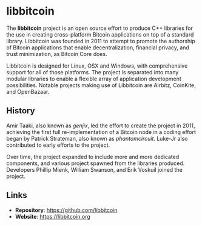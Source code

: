 # libbitcoin

The **libbitcoin** project is an open source effort to produce C++ libraries for the use in creating cross-platform Bitcoin applications on top of a standard library. Libbitcoin was founded in 2011 to attempt to promote the authorship of Bitcoin applications that enable decentralization, financial privacy, and trust minimization, as Bitcoin Core does.

Libbitcoin is designed for Linux, OSX and Windows, with comprehensive support for all of those platforms. The project is separated into many modular libraries to enable a flexible array of application development possibilities. Notable projects making use of Libbitcoin are Airbitz, CoinKite, and OpenBazaar.

## History

Amir Taaki, also known as *genjix*, led the effort to create the project in 2011, achieving the first full re-implementation of a Bitcoin node in a coding effort began by Patrick Strateman, also known as *phantomcircuit*. Luke-Jr also contributed to early efforts to the project.

Over time, the project expanded to include more and more dedicated components, and various project spawned from the libraries produced. Developers Phillip Mienk, William Swanson, and Erik Voskuil joined the project.

## Links

- **Repository**: https://github.com/libbitcoin
- **Website**: https://libbitcoin.org

